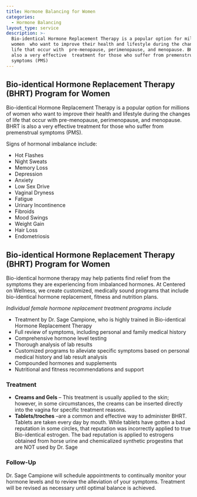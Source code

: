 ```yaml
---
title: Hormone Balancing for Women
categories:
  - Hormone Balancing
layout_type: service
description: >-
  Bio-identical Hormone Replacement Therapy is a popular option for millions of
  women  who want to improve their health and lifestyle during the changes of
  life that occur with  pre-menopause, perimenopause, and menopause. BHRT is
  also a very effective  treatment for those who suffer from premenstrual
  symptoms (PMS)
---
```

## Bio-identical Hormone Replacement Therapy (BHRT) Program for Women

Bio-identical Hormone Replacement Therapy is a popular option for millions of women who want to improve their health and lifestyle during the changes of life that occur with pre-menopause, perimenopause, and menopause. BHRT is also a very effective treatment for those who suffer from premenstrual symptoms (PMS).

Signs of hormonal imbalance include:

* Hot Flashes
* Night Sweats
* Memory Loss
* Depression
* Anxiety
* Low Sex Drive
* Vaginal Dryness
* Fatigue
* Urinary Incontinence
* Fibroids
* Mood Swings
* Weight Gain
* Hair Loss
* Endometriosis

## Bio-identical Hormone Replacement Therapy (BHRT) Program for Women

Bio-identical hormone therapy may help patients find relief from the symptoms they are
experiencing from imbalanced hormones. At Centered on Wellness, we create
customized, medically sound programs that include bio-identical hormone replacement,
fitness and nutrition plans.

_Individual female hormone replacement treatment programs include_

* Treatment by Dr. Sage Campione, who is highly trained in Bio-identical Hormone Replacement Therapy
* Full review of symptoms, including personal and family medical history
* Comprehensive hormone level testing
* Thorough analysis of lab results
* Customized programs to alleviate specific symptoms based on personal medical history and lab result analysis
* Compounded hormones and supplements
* Nutritional and fitness recommendations and support

### Treatment
* **Creams and Gels** – This treatment is usually applied to the skin; however, in some
circumstances, the creams can be inserted directly into the vagina for specific
treatment reasons.
* **Tablets/troches** –are a common and effective way to administer BHRT. Tablets are
taken every day by mouth. While tablets have gotten a bad reputation in some
circles, that reputation was incorrectly applied to true Bio-identical estrogen. The
bad reputation is applied to estrogens obtained from horse urine and chemicalized
synthetic progestins that are NOT used by Dr. Sage

### Follow-Up

Dr. Sage Campione will schedule appointments to continually monitor your hormone
levels and to review the alleviation of your symptoms. Treatment will be revised as
necessary until optimal balance is achieved.
